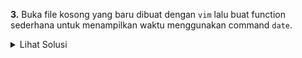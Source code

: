 **3.**  Buka file kosong yang baru dibuat dengan `vim` lalu buat function sederhana untuk menampilkan waktu menggunakan command `date`.
  <details>
    <summary>Lihat Solusi</summary>
    <pre>function show_time() {
        echo "Current time: $(date)"
}

show_time</pre>
  </details>
